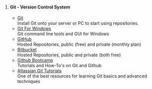 1. #### Git - Version Control System
   * [Git](http://git-scm.com/)  
     Install Git onto your server or PC to start using repositories.
   * [Git For Windows](http://msysgit.github.io/)  
     Git command line tools and GUI for Windows
   * [GitHub](http://github.com/)  
     Hosted Repositories, public (free) and private (monthly plan)
   * [Bitbucket](http://bitbucket.org/)  
     Hosted Repositories, public and private (both free)
   * [Github Bootcamp](http://help.github.com/categories/54/articles)  
     Tutorials and How-To's on Git and Github
   * [Atlassian Git Tutorials](http://www.atlassian.com/git/tutorial)  
     One of the best resources for learning Git basics and advanced techniques
